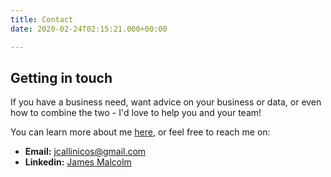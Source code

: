 ```yaml
---
title: Contact
date: 2020-02-24T02:15:21.000+00:00

---
```


## Getting in touch

If you have a business need, want advice on your business or data, or even how to combine the two - I'd love to help you and your team!</p>

You can learn more about me [here](/about), or feel free to reach me on:

* __Email:__ [jcallinicos@gmail.com](mailto:jcallinicos@gmail.com)
* __Linkedin:__ [James Malcolm](https://www.linkedin.com/in/malcolmjames/)

